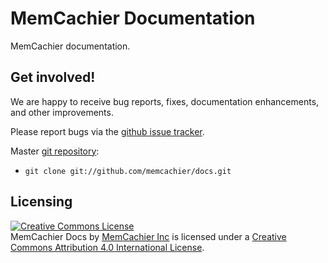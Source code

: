 # MemCachier Documentation

MemCachier documentation.

## Get involved!

We are happy to receive bug reports, fixes, documentation
enhancements, and other improvements.

Please report bugs via the [github issue
tracker](http://github.com/memcachier/docs/issues).

Master [git repository](http://github.com/memcachier/docs):

* `git clone git://github.com/memcachier/docs.git`

## Licensing

<a rel="license"
href="http://creativecommons.org/licenses/by/4.0/"><img alt="Creative
Commons License" style="border-width:0"
src="https://i.creativecommons.org/l/by/4.0/88x31.png" /></a><br
/><span xmlns:dct="http://purl.org/dc/terms/"
property="dct:title">MemCachier Docs </span> by <a
xmlns:cc="http://creativecommons.org/ns#"
href="https://github.com/memcachier/docs"
property="cc:attributionName" rel="cc:attributionURL">MemCachier
Inc</a> is licensed under a <a rel="license"
href="http://creativecommons.org/licenses/by/4.0/">Creative Commons
Attribution 4.0 International License</a>.

